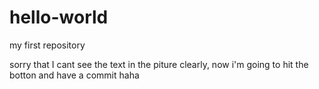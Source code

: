# hello-world
my first repository 



sorry that I cant see the text in the piture clearly, now i'm going to hit the botton and have a commit haha
